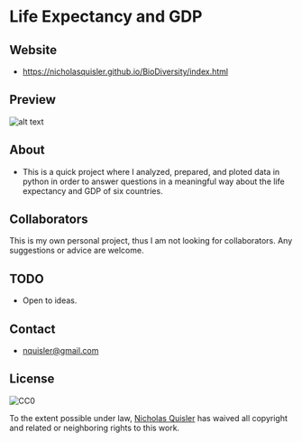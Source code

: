 # Life Expectancy and GDP

## Website

- <https://nicholasquisler.github.io/BioDiversity/index.html>

## Preview

![alt text](https://github.com/nicholasquisler/nicholasquisler.github.io/raw/main/images/biodiversity.PNG)

## About

- This is a quick project where I analyzed, prepared, and ploted data in python in order to answer questions in a meaningful way about the life expectancy and GDP of six countries.

## Collaborators

This is my own personal project, thus I am not looking for collaborators. Any suggestions or advice are welcome.

## TODO

- Open to ideas.

## Contact

- nquisler@gmail.com

## License

![CC0](https://licensebuttons.net/p/zero/1.0/88x31.png)

To the extent possible under law, [Nicholas Quisler](https://nicholasquisler.github.io/) has waived all copyright and related or neighboring rights to this work.
